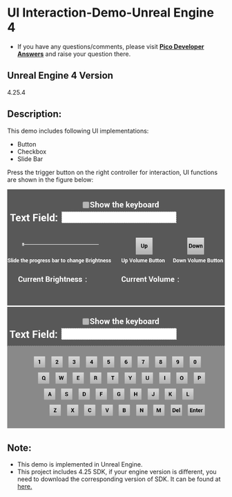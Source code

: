 # UI Interaction-Demo-Unreal Engine 4

- If you have any questions/comments, please visit [**Pico Developer Answers**](https://devanswers.pico-interactive.com/) and raise your question there.

## Unreal Engine 4 Version
4.25.4


## Description:
This demo includes following UI implementations:
* Button    
* Checkbox   
* Slide Bar    

Press the trigger button on the right controller for interaction, UI functions are shown in the figure below:

   <img src="./ReadMeScreenshot/1-1.png"  width = "600"/>

   <img src="./ReadMeScreenshot/1-2.png"  width = "600"/>




## Note:
- This demo is implemented in Unreal Engine.
- This project includes 4.25 SDK, if your engine version is different, you need to download the corresponding version of SDK. It can be found at [here.](https://developer.pico-interactive.com/sdk/index?id=5)

